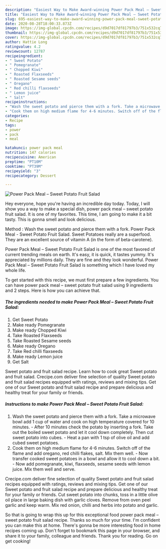 ```yaml
---
description: "Easiest Way to Make Award-winning Power Pack Meal – Sweet Potato Fruit Salad"
title: "Easiest Way to Make Award-winning Power Pack Meal – Sweet Potato Fruit Salad"
slug: 695-easiest-way-to-make-award-winning-power-pack-meal-sweet-potato-fruit-salad
date: 2020-08-28T18:00:33.873Z
image: https://img-global.cpcdn.com/recipes/d9d7017df81797b3/751x532cq70/power-pack-meal-sweet-potato-fruit-salad-recipe-main-photo.jpg
thumbnail: https://img-global.cpcdn.com/recipes/d9d7017df81797b3/751x532cq70/power-pack-meal-sweet-potato-fruit-salad-recipe-main-photo.jpg
cover: https://img-global.cpcdn.com/recipes/d9d7017df81797b3/751x532cq70/power-pack-meal-sweet-potato-fruit-salad-recipe-main-photo.jpg
author: Hattie Long
ratingvalue: 4.2
reviewcount: 12787
recipeingredient:
- " Sweet Potato"
- " Pomegranate"
- " Chopped Kiwi"
- " Roasted Flaxseeds"
- " Roasted Sesame seeds"
- " Oregano"
- " Red chilli flaxseeds"
- " Lemon juice"
- " Salt"
recipeinstructions:
- "Wash the sweet potato and pierce them with a fork. Take a microwave bowl add 1 cup of water and cook on high temperature covered for 10 minutes. After 10 minutes check the potato by inserting a fork. Take out the boiled sweet potato and let it cool down completely. Then cut sweet potato into cubes. Heat a pan with 1 tsp of olive oil and add cubed sweet potatoes."
- "Cook them on high medium flame for 4-6 minutes. Switch off of the flame and add oregano, red chilli flakes, salt. Mix them well. Now transfer cooked sweet potatoes in a bowl and allow it to cool down a bit. Now add pomegranate, kiwi, flaxseeds, sesame seeds with lemon juice. Mix them well and serve."
categories:
- Recipe
tags:
- power
- pack
- meal

katakunci: power pack meal 
nutrition: 147 calories
recipecuisine: American
preptime: "PT10M"
cooktime: "PT39M"
recipeyield: "3"
recipecategory: Dessert

---
```



![Power Pack Meal – Sweet Potato Fruit Salad](https://img-global.cpcdn.com/recipes/d9d7017df81797b3/751x532cq70/power-pack-meal-sweet-potato-fruit-salad-recipe-main-photo.jpg)

Hey everyone, hope you're having an incredible day today. Today, I will show you a way to make a special dish, power pack meal – sweet potato fruit salad. It is one of my favorites. This time, I am going to make it a bit tasty. This is gonna smell and look delicious.

Method : Wash the sweet potato and pierce them with a fork. Power Pack Meal - Sweet Potato Fruit Salad. Sweet Potatoes really are a superfood. They are an excellent source of vitamin A (in the form of beta-carotene).

Power Pack Meal – Sweet Potato Fruit Salad is one of the most favored of current trending meals on earth. It's easy, it is quick, it tastes yummy. It's appreciated by millions daily. They are fine and they look wonderful. Power Pack Meal – Sweet Potato Fruit Salad is something which I have loved my whole life.


To get started with this recipe, we must first prepare a few ingredients. You can have power pack meal – sweet potato fruit salad using 9 ingredients and 2 steps. Here is how you can achieve that.

<!--inarticleads1-->

##### The ingredients needed to make Power Pack Meal – Sweet Potato Fruit Salad:

1. Get  Sweet Potato
1. Make ready  Pomegranate
1. Make ready  Chopped Kiwi
1. Take  Roasted Flaxseeds
1. Take  Roasted Sesame seeds
1. Make ready  Oregano
1. Take  Red chilli flaxseeds
1. Make ready  Lemon juice
1. Get  Salt


Sweet potato and fruit salad recipe. Learn how to cook great Sweet potato and fruit salad. Crecipe.com deliver fine selection of quality Sweet potato and fruit salad recipes equipped with ratings, reviews and mixing tips. Get one of our Sweet potato and fruit salad recipe and prepare delicious and healthy treat for your family or friends. 

<!--inarticleads2-->

##### Instructions to make Power Pack Meal – Sweet Potato Fruit Salad:

1. Wash the sweet potato and pierce them with a fork. Take a microwave bowl add 1 cup of water and cook on high temperature covered for 10 minutes. - After 10 minutes check the potato by inserting a fork. Take out the boiled sweet potato and let it cool down completely. Then cut sweet potato into cubes. - Heat a pan with 1 tsp of olive oil and add cubed sweet potatoes.
1. Cook them on high medium flame for 4-6 minutes. Switch off of the flame and add oregano, red chilli flakes, salt. Mix them well. - Now transfer cooked sweet potatoes in a bowl and allow it to cool down a bit. - Now add pomegranate, kiwi, flaxseeds, sesame seeds with lemon juice. Mix them well and serve.


Crecipe.com deliver fine selection of quality Sweet potato and fruit salad recipes equipped with ratings, reviews and mixing tips. Get one of our Sweet potato and fruit salad recipe and prepare delicious and healthy treat for your family or friends. Cut sweet potato into chunks, toss in a little olive oil place in large baking dish with garlic cloves. Remove from oven peel garlic and keep warm. Mix red onion, chilli and herbs into potato and garlic. 

So that is going to wrap this up for this exceptional food power pack meal – sweet potato fruit salad recipe. Thanks so much for your time. I'm confident you can make this at home. There's gonna be more interesting food in home recipes coming up. Don't forget to bookmark this page in your browser, and share it to your family, colleague and friends. Thank you for reading. Go on get cooking!
